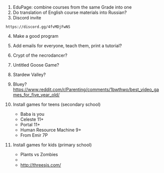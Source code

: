 


1. EduPage: combine courses from the same Grade into one 
2. Do translation of English course materials into Russian?
3. Discord invite
```
https://discord.gg/4fvMDjFwNS
```
4. Make a good program
5. Add emails for everyone, teach them, print a tutorial?

1. Crypt of the necrodancer?
2. Untitled Goose Game?
3. Stardew Valley?
4. Bluey? https://www.reddit.com/r/Parenting/comments/1bwthwo/best_video_games_for_five_year_old/
5. Install games for teens (secondary school)
	- Baba is you
	- Celeste 11+
	- Portal 11+
	- Human Resource Machine 9+
	- From Emir 7P
6. Install games for kids (primary school)
	- Plants vs Zombies
	- 
	- http://threesjs.com/
